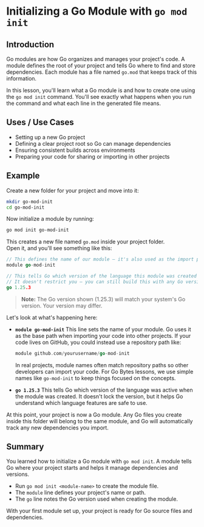 # Initializing a Go Module with `go mod init`

## Introduction
Go modules are how Go organizes and manages your project's code. A module defines the root of your project and tells Go where to find and store dependencies. Each module has a file named `go.mod` that keeps track of this information.

In this lesson, you'll learn what a Go module is and how to create one using the `go mod init` command. You'll see exactly what happens when you run the command and what each line in the generated file means.

## Uses / Use Cases
- Setting up a new Go project
- Defining a clear project root so Go can manage dependencies
- Ensuring consistent builds across environments
- Preparing your code for sharing or importing in other projects

## Example
Create a new folder for your project and move into it:

```bash
mkdir go-mod-init
cd go-mod-init
```

Now initialize a module by running:

```bash
go mod init go-mod-init
```

This creates a new file named `go.mod` inside your project folder.  
Open it, and you'll see something like this:

```go
// This defines the name of our module — it's also used as the import path if someone wants to use your code.
module go-mod-init

// This tells Go which version of the language this module was created with.
// It doesn't restrict you — you can still build this with any Go version >= 1.25.3.
go 1.25.3
```

> **Note:** The Go version shown (1.25.3) will match your system's Go version. Your version may differ.

Let's look at what's happening here:

* **`module go-mod-init`**
  This line sets the name of your module. Go uses it as the base path when importing your code into other projects. If your code lives on GitHub, you could instead use a repository path like:

  ```go
  module github.com/yourusername/go-mod-init
  ```
  
  In real projects, module names often match repository paths so other developers can import your code. For Go Bytes lessons, we use simple names like `go-mod-init` to keep things focused on the concepts.

* **`go 1.25.3`**
  This tells Go which version of the language was active when the module was created. It doesn't lock the version, but it helps Go understand which language features are safe to use.

At this point, your project is now a Go module.
Any Go files you create inside this folder will belong to the same module, and Go will automatically track any new dependencies you import.

## Summary

You learned how to initialize a Go module with `go mod init`.
A module tells Go where your project starts and helps it manage dependencies and versions.

* Run `go mod init <module-name>` to create the module file.
* The `module` line defines your project's name or path.
* The `go` line notes the Go version used when creating the module.

With your first module set up, your project is ready for Go source files and dependencies.
